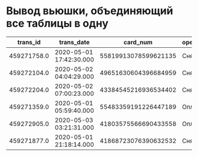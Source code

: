 # Вывод вьюшки, объединяющий все таблицы в одну


|trans_id|trans_date|card_num|oper_type|amt|oper_result|account_num|valid_to|client_id|last_name|first_name|patrinymic|date_of_birth|passport_num|passport_valid_to|phone|terminal_city|
|--------|----------|--------|---------|---|-----------|-----------|--------|---------|---------|----------|----------|-------------|------------|-----------------|-----|-------------|
|459271758.0|2020-05-01 17:42:30.000|55819913078599621135|Снятие|62801|Успешно|40817810000009581343|2035-10-07 00:00:00.000|8-95170|Сноркин|Иван|Дмитриевич|1967-11-09 00:00:00.000|2873672645|2036-07-26 00:00:00.000|+79668999229|Чита|
|459272104.0|2020-05-02 04:04:29.000|49651630604396684959|Снятие|43693|Успешно|40817810000002896506|2023-01-24 00:00:00.000|5-37951|Гладишкин|Никита|Валериевич|1930-01-28 00:00:00.000|3407932346|2029-05-10 00:00:00.000|+79556552427|Донецк|
|459272204.0|2020-05-02 07:00:23.000|43384545216936534402|Снятие|53153|Успешно|40817810000005788057|2025-04-04 00:00:00.000|2-71408|Крок|Константин|Кириллович|1972-07-14 00:00:00.000|9219300114|2031-01-15 00:00:00.000|+79726351155|Гусев|
|459271359.0|2020-05-01 05:59:40.000|55483359191226447189|Оплата|19091|Успешно|40817810000003302159|2034-07-26 00:00:00.000|2-61884|Гуляков|Василий|Васильевич|1997-02-24 00:00:00.000|4581135200|2024-11-26 00:00:00.000|+79497212935|Верхотурье|
|459272905.0|2020-05-03 03:21:31.000|41803575566690433558|Оплата|98739|Успешно|40817810000001580801|2034-02-04 00:00:00.000|1-83806|Куратник|Валерий|Никитович|1946-11-24 00:00:00.000|2939202395|2021-09-02 00:00:00.000|+79564008708|Морозовск|
|459271877.0|2020-05-01 21:18:14.000|41868723076390632532|Снятие|65962|Успешно|40817810000003409950|2028-01-04 00:00:00.000|3-59321|Антощук|Игорь|Владимирович|1983-09-11 00:00:00.000|8108438217|2020-05-02 00:00:00.000|+79451696230|Шали|
